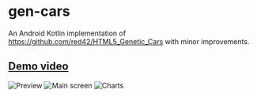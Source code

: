 # gen-cars
An Android Kotlin implementation of https://github.com/red42/HTML5_Genetic_Cars with minor improvements.
## [Demo video](https://www.youtube.com/watch?v=Q79K-Rj6WlQ)
![Preview](media/preview.gif)
![Main screen](media/screenshot_main.png)
![Charts](media/screenshot_chart.png)
